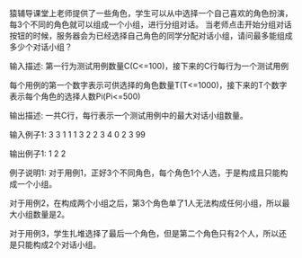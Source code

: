 猿辅导课堂上老师提供了一些角色，学生可以从中选择一个自己喜欢的角色扮演，每3个不同的角色就可以组成一个小组，进行分组对话。
当老师点击开始分组对话按钮的时候，服务器会为已经选择自己角色的同学分配对话小组，请问最多能组成多少个对话小组？

输入描述:
第一行为测试用例数量C(C<=100)，接下来的C行每行为一个测试用例

每个用例的第一个数字表示可供选择的角色数量T(T<=1000)，接下来的T个数字表示每个角色的选择人数Pi(Pi<=500)

输出描述:
一共C行，每行表示一个测试用例中的最大对话小组数量。

输入例子1:
3
3 1 1 1 
3 2 2 3
4 0 2 3 99

输出例子1:
1
2
2

例子说明1:
对于用例1，正好3个不同角色，每个角色1个人选，于是构成且只能构成一个小组。

对于用例2，在构成两个小组之后，第3个角色单了1人无法构成任何小组，所以最大小组数量是2。

对于用例3，学生扎堆选择了最后一个角色，但是第二个角色只有2个人，所以还是只能构成2个对话小组。